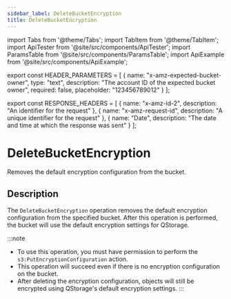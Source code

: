 ```yaml
---
sidebar_label: DeleteBucketEncryption
title: DeleteBucketEncryption
---
```


import Tabs from '@theme/Tabs';
import TabItem from '@theme/TabItem';
import ApiTester from '@site/src/components/ApiTester';
import ParamsTable from '@site/src/components/ParamsTable';
import ApiExample from '@site/src/components/ApiExample';

export const HEADER_PARAMETERS = [
  {
    name: "x-amz-expected-bucket-owner",
    type: "text",
    description: "The account ID of the expected bucket owner",
    required: false,
    placeholder: "123456789012"
  }
];

export const RESPONSE_HEADERS = [
  {
    name: "x-amz-id-2",
    description: "An identifier for the request"
  },
  {
    name: "x-amz-request-id",
    description: "A unique identifier for the request"
  },
  {
    name: "Date",
    description: "The date and time at which the response was sent"
  }
];

# DeleteBucketEncryption

Removes the default encryption configuration from the bucket.

## Description

The `DeleteBucketEncryption` operation removes the default encryption configuration from the specified bucket. After this operation is performed, the bucket will use the default encryption settings for QStorage.

:::note
- To use this operation, you must have permission to perform the `s3:PutEncryptionConfiguration` action.
- This operation will succeed even if there is no encryption configuration on the bucket.
- After deleting the encryption configuration, objects will still be encrypted using QStorage's default encryption settings.
:::

## Request Syntax

<ApiExample
  request={{
    method: "DELETE",
    path: "/?encryption",
    headers: {
      "Host": "_BucketName_.qstorage.quilibrium.com",
      "x-amz-expected-bucket-owner": "_OwnerAccountId_"
    }
  }}
  response={{}}
/>

This operation does not have a request body.

## Request Parameters

### Headers

<ParamsTable parameters={HEADER_PARAMETERS} />

## Examples

### Example 1: Delete default encryption configuration from a bucket

<ApiExample
  request={{
    method: "DELETE",
    path: "/?encryption",
    headers: {
      "Host": "_my-bucket_.qstorage.quilibrium.com"
    }
  }}
  response={{
    status: 204,
    headers: {
      "x-amz-id-2": "_Example7qoYGN7uMuFuYS6m7a4l_",
      "x-amz-request-id": "_TX234S0F24A06C7_",
      "Date": "__Wed, 01 Mar 2024 12:00:00 GMT__"
    }
  }}
/>

## Response Syntax

<ApiExample
  request={{}}
  response={{
    status: 204,
    headers: {
      "x-amz-id-2": "_RequestId_",
      "x-amz-request-id": "_AmazonRequestId_",
      "Date": "_ISO8601Date_"
    }
  }}
/>

## Response Elements

### Response Headers

<ParamsTable responseElements={RESPONSE_HEADERS} type="response" />

## Special Errors

| Error Code | Description |
|------------|-------------|
| NoSuchBucket | The specified bucket does not exist |
| 403 | Forbidden. Authentication failed or you do not have permission to delete the encryption configuration |

## Permissions

You must have the `s3:PutEncryptionConfiguration` permission.

## Try It Out

<ApiTester
  operation="DeleteBucketEncryption"
  description="Delete the default encryption configuration from a bucket."
  parameters={[
    {
      name: "bucketName",
      type: "text",
      required: true,
      placeholder: "my-bucket",
      description: "Name of the bucket to delete encryption configuration from"
    },
    ...HEADER_PARAMETERS
  ]}
  exampleResponse={{
    "status": 204,
    "headers": {
      "x-amz-id-2": "_Example7qoYGN7uMuFuYS6m7a4l_",
      "x-amz-request-id": "_TX234S0F24A06C7_",
      "Date": "_Wed, 01 Mar 2024 12:00:00 GMT_"
    }
  }}
/> 